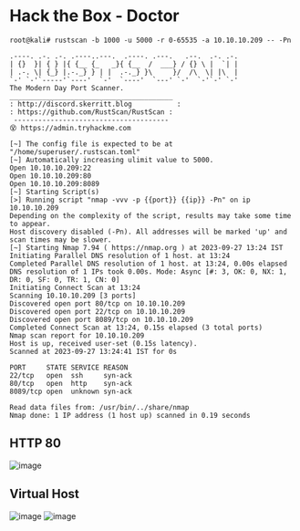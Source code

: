 # Hack the Box - Doctor

```shell
root@kali# rustscan -b 1000 -u 5000 -r 0-65535 -a 10.10.10.209 -- -Pn
```
```shell
.----. .-. .-. .----..---.  .----. .---.   .--.  .-. .-.
| {}  }| { } |{ {__ {_   _}{ {__  /  ___} / {} \ |  `| |
| .-. \| {_} |.-._} } | |  .-._} }\     }/  /\  \| |\  |
`-' `-'`-----'`----'  `-'  `----'  `---' `-'  `-'`-' `-'
The Modern Day Port Scanner.
________________________________________
: http://discord.skerritt.blog           :
: https://github.com/RustScan/RustScan :
 --------------------------------------
😵 https://admin.tryhackme.com

[~] The config file is expected to be at "/home/superuser/.rustscan.toml"
[~] Automatically increasing ulimit value to 5000.
Open 10.10.10.209:22
Open 10.10.10.209:80
Open 10.10.10.209:8089
[~] Starting Script(s)
[>] Running script "nmap -vvv -p {{port}} {{ip}} -Pn" on ip 10.10.10.209
Depending on the complexity of the script, results may take some time to appear.
Host discovery disabled (-Pn). All addresses will be marked 'up' and scan times may be slower.
[~] Starting Nmap 7.94 ( https://nmap.org ) at 2023-09-27 13:24 IST
Initiating Parallel DNS resolution of 1 host. at 13:24
Completed Parallel DNS resolution of 1 host. at 13:24, 0.00s elapsed
DNS resolution of 1 IPs took 0.00s. Mode: Async [#: 3, OK: 0, NX: 1, DR: 0, SF: 0, TR: 1, CN: 0]
Initiating Connect Scan at 13:24
Scanning 10.10.10.209 [3 ports]
Discovered open port 80/tcp on 10.10.10.209
Discovered open port 22/tcp on 10.10.10.209
Discovered open port 8089/tcp on 10.10.10.209
Completed Connect Scan at 13:24, 0.15s elapsed (3 total ports)
Nmap scan report for 10.10.10.209
Host is up, received user-set (0.15s latency).
Scanned at 2023-09-27 13:24:41 IST for 0s

PORT     STATE SERVICE REASON
22/tcp   open  ssh     syn-ack
80/tcp   open  http    syn-ack
8089/tcp open  unknown syn-ack

Read data files from: /usr/bin/../share/nmap
Nmap done: 1 IP address (1 host up) scanned in 0.19 seconds
```

## HTTP 80
![image](https://github.com/0xhardyboy/Hack-the-Box/assets/83878909/4fdf842b-3b62-46fd-8ce2-de8b1d5aec36)

## Virtual Host
![image](https://github.com/0xhardyboy/Hack-the-Box/assets/83878909/975f588d-00eb-445d-86b5-6d5329c73a4a)
![image](https://github.com/0xhardyboy/Hack-the-Box/assets/83878909/c4ff87b3-8fb5-4997-b54e-73d290e0cbf5)
